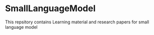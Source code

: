 # SmallLanguageModel
This repsitory contains Learning material and research papers for small language model
